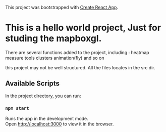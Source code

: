 This project was bootstrapped with [Create React App](https://github.com/facebook/create-react-app).

# This is a hello world project, Just for studing the mapboxgl.
There are several functions added to the project, including :
    heatmap
    measure tools
    clusters
    animation(fly)
    and so on 

this project may not be well structured. All the files locates in the src dir.

## Available Scripts

In the project directory, you can run:

### `npm start`

Runs the app in the development mode.<br />
Open [http://localhost:3000](http://localhost:3000) to view it in the browser.
